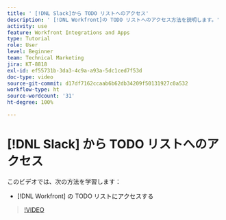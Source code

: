 ```yaml
---
title: ' [!DNL Slack]から TODO リストへのアクセス'
description: ' [!DNL Workfront]の TODO リストへのアクセス方法を説明します。'
activity: use
feature: Workfront Integrations and Apps
type: Tutorial
role: User
level: Beginner
team: Technical Marketing
jira: KT-8818
exl-id: ef55731b-3da3-4c9a-a93a-5dc1ced7f53d
doc-type: video
source-git-commit: d17df7162ccaab6b62db34209f50131927c0a532
workflow-type: ht
source-wordcount: '31'
ht-degree: 100%

---
```


# [!DNL Slack] から TODO リストへのアクセス

このビデオでは、次の方法を学習します：

* [!DNL Workfront] の TODO リストにアクセスする

>[!VIDEO](https://video.tv.adobe.com/v/335118/?quality=12&learn=on&enablevpops)
